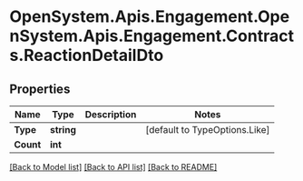 # OpenSystem.Apis.Engagement.OpenSystem.Apis.Engagement.Contracts.ReactionDetailDto

## Properties

Name | Type | Description | Notes
------------ | ------------- | ------------- | -------------
**Type** | **string** |  | [default to TypeOptions.Like]
**Count** | **int** |  | 

[[Back to Model list]](../README.md#documentation-for-models) [[Back to API list]](../README.md#documentation-for-api-endpoints) [[Back to README]](../README.md)

